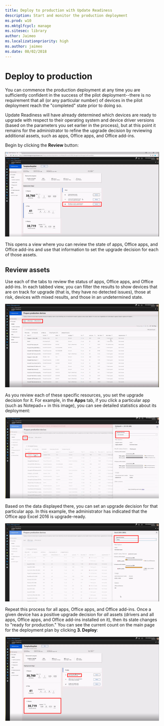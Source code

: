 ```yaml
---
title: Deploy to production with Update Readiness
description: Start and monitor the production deployment
ms.prod: w10
ms.mktglfcycl: manage
ms.sitesec: library
author: Jaimeo
ms.localizationpriority: high
ms.author: jaimeo
ms.date: 08/02/2018
---
```


# Deploy to production

You can commence the production deployment at any time you are sufficiently confident in the success of the pilot deployment--there is no requirement that all (or any particular number) of devices in the pilot deployment reach the "completed" state prior to doing so.

Update Readiness will have already determined which devices are ready to upgrade with respect to their operating system and device driver versions (based on the parameters you set earlier in the process), but at this point it remains for the administrator to refine the upgrade decision by reviewing additional assets, such as apps, Office apps, and Office add-ins.

Begin by clicking the **Review** button:

[![production plan upgrade view](UDRimages/UDR-prod-plan-review.png)](UDRimages/UDR-prod-plan-review.png)

This opens a view where you can review the state of apps, Office apps, and Office add-ins and use that information to set the upgrade decision for each of those assets.

## Review assets

Use each of the tabs to review the status of apps, Office apps, and Office add-ins. In each tabbed view, you can filter the results to show devices that are on track for upgrade (that is, they have no detected issues), those at risk, devices with mixed results, and those in an undetermined state.

[![production plan assets view](UDRimages/UDR-prod-assets.png)](UDRimages/UDR-prod-assets.png)

As you review each of these specific resources, you set the upgrade decision for it. For example, in the **Apps** tab, if you click a particular app (such as Notepad++ in this image), you can see detailed statistics about its deployment:

[![production app detail view](UDRimages/UDR-app-detail.png)](UDRimages/UDR-app-detail.png)

Based on the data displayed there, you can set an upgrade decision for that particular app. In this example, the administrator has indicated that the Office app Excel 2016 is upgrade-ready.


[![production app set to ready](UDRimages/UDR-app-upgrade-ready.png)](UDRimages/UDR-app-uprade-ready.png)

Repeat this process for all apps, Office apps, and Office add-ins. Once a given device has a positive upgrade decision for *all* assets (drivers and all apps, Office apps, and Office add-ins installed on it), then its state changes to "ready for production." You can see the current count on the main page for the deployment plan by clicking **3. Deploy**:

[![production ready count](UDRimages/UDR-prod-prog.png)](UDRimages/UDR-prod-prog.png)








